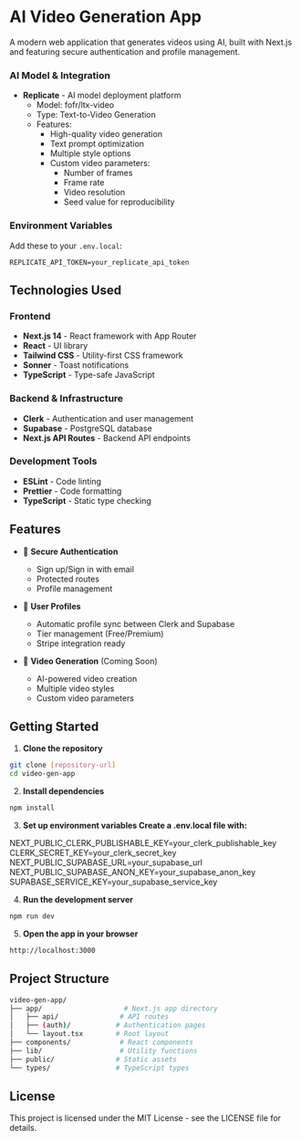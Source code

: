 # AI Video Generation App

A modern web application that generates videos using AI, built with Next.js and featuring secure authentication and profile management.

### AI Model & Integration
- **Replicate** - AI model deployment platform
  - Model: fofr/ltx-video
  - Type: Text-to-Video Generation
  - Features:
    - High-quality video generation
    - Text prompt optimization
    - Multiple style options
    - Custom video parameters:
      - Number of frames
      - Frame rate
      - Video resolution
      - Seed value for reproducibility

### Environment Variables
Add these to your `.env.local`:
```env
REPLICATE_API_TOKEN=your_replicate_api_token
```
## Technologies Used

### Frontend
- **Next.js 14** - React framework with App Router
- **React** - UI library
- **Tailwind CSS** - Utility-first CSS framework
- **Sonner** - Toast notifications
- **TypeScript** - Type-safe JavaScript

### Backend & Infrastructure
- **Clerk** - Authentication and user management
- **Supabase** - PostgreSQL database
- **Next.js API Routes** - Backend API endpoints

### Development Tools
- **ESLint** - Code linting
- **Prettier** - Code formatting
- **TypeScript** - Static type checking

## Features

- 🔐 **Secure Authentication**
  - Sign up/Sign in with email
  - Protected routes
  - Profile management

- 👤 **User Profiles**
  - Automatic profile sync between Clerk and Supabase
  - Tier management (Free/Premium)
  - Stripe integration ready

- 🎥 **Video Generation** (Coming Soon)
  - AI-powered video creation
  - Multiple video styles
  - Custom video parameters

## Getting Started

1. **Clone the repository**
```bash
git clone [repository-url]
cd video-gen-app
```
2.  **Install dependencies**
```bash
npm install
```

3. **Set up environment variables Create a .env.local file with:**

NEXT_PUBLIC_CLERK_PUBLISHABLE_KEY=your_clerk_publishable_key
CLERK_SECRET_KEY=your_clerk_secret_key
NEXT_PUBLIC_SUPABASE_URL=your_supabase_url
NEXT_PUBLIC_SUPABASE_ANON_KEY=your_supabase_anon_key
SUPABASE_SERVICE_KEY=your_supabase_service_key

4. **Run the development server**
```bash
npm run dev
```

5. **Open the app in your browser**
```bash
http://localhost:3000
```

## **Project Structure**
```bash
video-gen-app/
├── app/                    # Next.js app directory
│   ├── api/               # API routes
│   ├── (auth)/           # Authentication pages
│   └── layout.tsx        # Root layout
├── components/            # React components
├── lib/                   # Utility functions
├── public/               # Static assets
└── types/                # TypeScript types
```

## **License**
This project is licensed under the MIT License - see the LICENSE file for details.